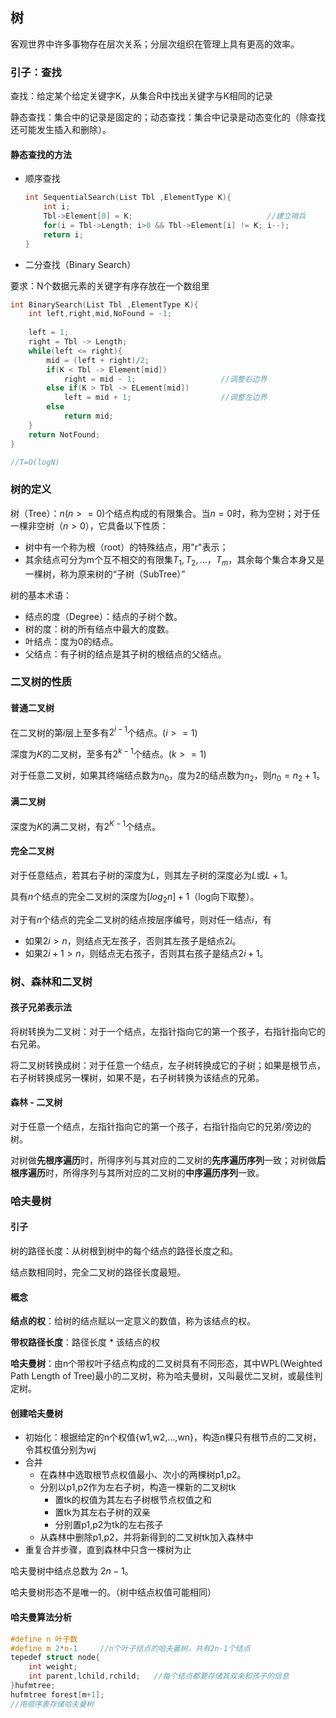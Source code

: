 ## 树

客观世界中许多事物存在层次关系；分层次组织在管理上具有更高的效率。

### 引子：查找

查找：给定某个给定关键字K，从集合R中找出关键字与K相同的记录

静态查找：集合中的记录是固定的；动态查找：集合中记录是动态变化的（除查找还可能发生插入和删除）。

#### 静态查找的方法

- 顺序查找

  ```c
  int SequentialSearch(List Tbl ,ElementType K){
      int i;
      Tbl->Element[0] = K;                              //建立哨兵
      for(i = Tbl->Length; i>0 && Tbl->Element[i] != K; i--);
      return i;
  }
  ```

-  二分查找（Binary Search）

  要求：N个数据元素的关键字有序存放在一个数组里

  ```c
  int BinarySearch(List Tbl ,ElementType K){
      int left,right,mid,NoFound = -1;
      
      left = 1;
      right = Tbl -> Length;
      while(left <= right){
          mid = (left + right)/2;
          if(K < Tbl -> Element[mid])
              right = mid - 1;                   //调整右边界
          else if(K > Tbl -> ELement[mid])
              left = mid + 1;                    //调整左边界
          else
              return mid;
      }
      return NotFound;
  }
  
  //T=O(logN)
  ```

### 树的定义

树（Tree）：$n(n>=0)$个结点构成的有限集合。当$n=0$时，称为空树；对于任一棵非空树（$n>0$），它具备以下性质：

- 树中有一个称为根（root）的特殊结点，用"r"表示；
- 其余结点可分为m个互不相交的有限集$T_1,T_2,...，T_m$，其余每个集合本身又是一棵树，称为原来树的“子树（SubTree）”

树的基本术语：

- 结点的度（Degree）：结点的子树个数。
- 树的度：树的所有结点中最大的度数。
- 叶结点：度为0的结点。
- 父结点：有子树的结点是其子树的根结点的父结点。

### 二叉树的性质

#### 普通二叉树

在二叉树的第$i$层上至多有$2^{i-1}$个结点。$(i>=1)$

深度为$K$的二叉树，至多有$2^{k-1}$个结点。$(k>=1)$

对于任意二叉树，如果其终端结点数为$n_0$，度为2的结点数为$n_2$，则$n_0=n_2+1$。

#### 满二叉树

深度为$K$的满二叉树，有$2^{K-1}$个结点。

#### 完全二叉树

对于任意结点，若其右子树的深度为$L$，则其左子树的深度必为$L$或$L+1$。

具有$n$个结点的完全二叉树的深度为$[log_2n] +1$（log向下取整）。

对于有$n$个结点的完全二叉树的结点按层序编号，则对任一结点$i$，有

- 如果$2i>n$，则结点无左孩子，否则其左孩子是结点$2i$。
- 如果$2i+1>n$，则结点无右孩子，否则其右孩子是结点$2i+1$。

### 树、森林和二叉树

#### 孩子兄弟表示法

将树转换为二叉树：对于一个结点，左指针指向它的第一个孩子，右指针指向它的右兄弟。

将二叉树转换成树：对于任意一个结点，左子树转换成它的子树；如果是根节点，右子树转换成另一棵树，如果不是，右子树转换为该结点的兄弟。

#### 森林 - 二叉树

对于任意一个结点，左指针指向它的第一个孩子，右指针指向它的兄弟/旁边的树。

对树做**先根序遍历**时，所得序列与其对应的二叉树的**先序遍历序列**一致；对树做**后根序遍历**时，所得序列与其所对应的二叉树的**中序遍历序列**一致。

### 哈夫曼树

#### 引子

树的路径长度：从树根到树中的每个结点的路径长度之和。

结点数相同时，完全二叉树的路径长度最短。

#### 概念

**结点的权**：给树的结点赋以一定意义的数值，称为该结点的权。

**带权路径长度**：路径长度 * 该结点的权

**哈夫曼树**：由n个带权叶子结点构成的二叉树具有不同形态，其中WPL(Weighted Path Length of Tree)最小的二叉树，称为哈夫曼树，又叫最优二叉树，或最佳判定树。

#### 创建哈夫曼树

- 初始化：根据给定的n个权值{w1,w2,...,wn}，构造n棵只有根节点的二叉树，令其权值分别为wj
- 合并
  - 在森林中选取根节点权值最小、次小的两棵树p1,p2。
  - 分别以p1,p2作为左右子树，构造一棵新的二叉树tk
    - 置tk的权值为其左右子树根节点权值之和
    - 置tk为其左右子树的双亲
    - 分别置p1,p2为tk的左右孩子
  - 从森林中删除p1,p2，并将新得到的二叉树tk加入森林中
- 重复合并步骤，直到森林中只含一棵树为止

哈夫曼树中结点总数为 $2n-1$。

哈夫曼树形态不是唯一的。（树中结点权值可能相同）

#### 哈夫曼算法分析

```C
#define n 叶子数
#define m 2*n-1     //n个叶子结点的哈夫曼树，共有2n-1个结点
tepedef struct node{
    int weight;
    int parent,lchild,rchild;   //每个结点都要存储其双亲和孩子的信息
}hufmtree;
hufmtree forest[m+1];
//用顺序表存储哈夫曼树
```

